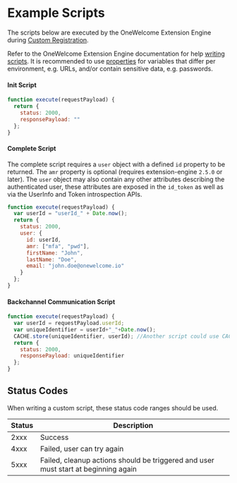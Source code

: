 # Example Scripts

The scripts below are executed by the OneWelcome Extension Engine during [Custom Registration](./index.md).

Refer to the OneWelcome Extension Engine documentation for help [writing scripts](https://docs-single-tenant.onegini.com/msp/stable/extension-engine/topics/writing-scripts.html). 
It is recommended to use [properties](../technical-app-management/extension-engine/extension-engine-properties.md) for variables that differ per environment, 
e.g. URLs, and/or contain sensitive data, e.g. passwords.

#### Init Script
```js
function execute(requestPayload) {
  return {
    status: 2000,
    responsePayload: ""
  };
}
```

#### Complete Script
The complete script requires a `user` object with a defined `id` property to be returned. The `amr` property is optional (requires 
extension-engine `2.5.0` or later). The `user` object may also contain any other attributes describing the authenticated user, these attributes are exposed in the `id_token` as well as via the UserInfo and Token introspection APIs.

```js
function execute(requestPayload) {
  var userId = "userId_" + Date.now();
  return {
    status: 2000,
    user: {
      id: userId,
      amr: ["mfa", "pwd"],
      firstName: "John",
      lastName: "Doe",
      email: "john.doe@onewelcome.io"
    }
  };
}
```

#### Backchannel Communication Script

```js
function execute(requestPayload) {
  var userId = requestPayload.userId;
  var uniqueIdentifier = userId+"_"+Date.now();
  CACHE.store(uniqueIdentifier, userId); //Another script could use CACHE.fetch(...) to retrieve the stored value
  return {
    status: 2000,
    responsePayload: uniqueIdentifier
  };
}
```


## Status Codes
When writing a custom script, these status code ranges should be used.

| Status | Description                                                                        |
|--------|------------------------------------------------------------------------------------|
| 2xxx   | Success                                                                            |
| 4xxx   | Failed, user can try again                                                         |
| 5xxx   | Failed, cleanup actions should be triggered and user must start at beginning again |
